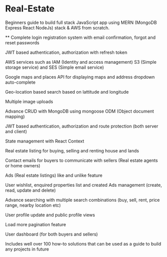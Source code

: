 # Real-Estate
Beginners guide to build full stack JavaScript app using MERN (MongoDB Express React NodeJs) stack &amp; AWS from scratch.



** Complete login registration system with email confirmation, forgot and reset passwords

JWT based authentication, authorization with refresh token

AWS services such as IAM (Identity and access management) S3 (Simple storage service) and SES (Simple email service)

Google maps and places API for displaying maps and address dropdown auto-complete

Geo-location based search based on lattitude and longitude

Multiple image uploads

Advance CRUD with MongoDB using mongoose ODM (Object document mapping)

JWT based authentication, authorization and route protection (both server and client)

State management with React Context

Real estate listing for buying, selling and renting house and lands

Contact emails for buyers to communicate with sellers (Real estate agents or home owners)

Ads (Real estate listings) like and unlike feature

User wishlist, enquired properties list and created Ads management (create, read, update and delete)

Advance searching with multiple search combinations (buy, sell, rent, price range, nearby location etc)

User profile update and public profile views

Load more pagination feature

User dashboard (for both buyers and sellers)

Includes well over 100 how-to solutions that can be used as a guide to build any projects in future
